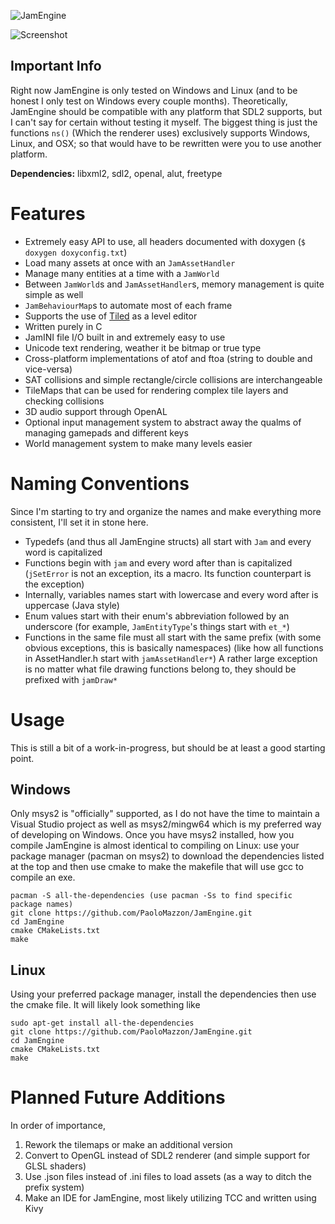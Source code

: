 ![JamEngine](https://i.imgur.com/eF0nArB.png)

![Screenshot](https://i.ibb.co/9q7hrSX/screenshot.png)

Important Info
--------------
Right now JamEngine is only tested on Windows and Linux (and to be
honest I only test on Windows every couple months). Theoretically, JamEngine
should be compatible with any platform that SDL2 supports, but I can't
say for certain without testing it myself. The biggest thing is just
the functions `ns()` (Which the renderer uses) exclusively supports Windows,
Linux, and OSX; so that would have to be rewritten were you to use another
platform.

**Dependencies:** libxml2, sdl2, openal, alut, freetype

Features
========
 - Extremely easy API to use, all headers documented with doxygen (`$ doxygen doxyconfig.txt`)
 - Load many assets at once with an `JamAssetHandler`
 - Manage many entities at a time with a `JamWorld`
 - Between `JamWorld`s and `JamAssetHandler`s, memory management is quite simple as well
 - `JamBehaviourMap`s to automate most of each frame
 - Supports the use of [Tiled](https://www.mapeditor.org/) as a level editor
 - Written purely in C
 - JamINI file I/O built in and extremely easy to use
 - Unicode text rendering, weather it be bitmap or true type
 - Cross-platform implementations of atof and ftoa (string to double and vice-versa)
 - SAT collisions and simple rectangle/circle collisions are interchangeable
 - TileMaps that can be used for rendering complex tile layers and checking collisions
 - 3D audio support through OpenAL
 - Optional input management system to abstract away the qualms of managing gamepads and different keys
 - World management system to make many levels easier

Naming Conventions
==================
Since I'm starting to try and organize the names and make everything more consistent,
I'll set it in stone here.

 + Typedefs (and thus all JamEngine structs) all start with `Jam` and every word is capitalized
 + Functions begin with `jam` and every word after than is capitalized (`jSetError` is not an exception, its a macro. Its function counterpart is the exception)
 + Internally, variables names start with lowercase and every word after is uppercase (Java style)
 + Enum values start with their enum's abbreviation followed by an underscore (for example, `JamEntityType`'s things start with `et_*`)
 + Functions in the same file must all start with the same prefix (with some obvious exceptions, this is basically namespaces) (like how all functions in AssetHandler.h start with `jamAssetHandler*`) A rather large exception is no matter what file drawing functions belong to, they should be prefixed with `jamDraw*`

Usage
=====
This is still a bit of a work-in-progress, but should be at least a good starting point.

Windows
-------
Only msys2 is "officially" supported, as I do not have the time to maintain a Visual Studio project as well as
msys2/mingw64 which is my preferred way of developing on Windows. Once you have msys2 installed, how you compile
JamEngine is almost identical to compiling on Linux: use your package manager (pacman on msys2) to download the
dependencies listed at the top and then use cmake to make the makefile that will use gcc to compile an exe.

    pacman -S all-the-dependencies (use pacman -Ss to find specific package names)
    git clone https://github.com/PaoloMazzon/JamEngine.git
    cd JamEngine
    cmake CMakeLists.txt
    make

Linux
-----
Using your preferred package manager, install the dependencies then use the cmake file. It will likely look
something like

    sudo apt-get install all-the-dependencies
    git clone https://github.com/PaoloMazzon/JamEngine.git
    cd JamEngine
    cmake CMakeLists.txt
    make 
 
Planned Future Additions
========================

In order of importance,

 1. Rework the tilemaps or make an additional version
 2. Convert to OpenGL instead of SDL2 renderer (and simple support for GLSL shaders)
 3. Use .json files instead of .ini files to load assets (as a way to ditch the prefix system)
 4. Make an IDE for JamEngine, most likely utilizing TCC and written using Kivy